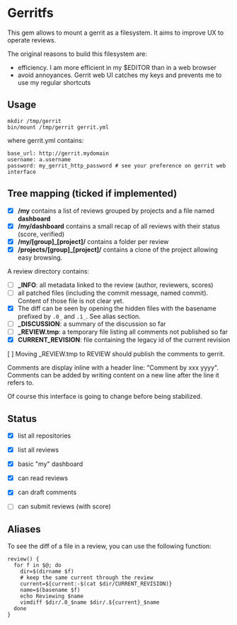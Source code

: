 # Gerritfs

This gem allows to mount a gerrit as a filesystem. It aims to improve UX to operate reviews.

The original reasons to build this filesystem are:
- efficiency. I am more efficient in my $EDITOR than in a web browser
- avoid annoyances. Gerrit web UI catches my keys and prevents me to use my regular shortcuts

Usage
-----

```
mkdir /tmp/gerrit
bin/mount /tmp/gerrit gerrit.yml
```

where gerrit.yml contains:

```
base_url: http://gerrit.mydomain
username: a.username
password: my_gerrit_http_password # see your preference on gerrit web interface
```

Tree mapping (ticked if implemented)
------------

- [x] **/my** contains a list of reviews grouped by projects and a file named **dashboard**
- [x] **/my/dashboard** contains a small recap of all reviews with their status (score, verified)
- [x] **/my/[group]\_[project]/** contains a folder per review
- [x] **/projects/[group]\_[project]/** contains a clone of the project allowing easy browsing.

A review directory contains:
- [ ] **_INFO**: all metadata linked to the review (author, reviewers, scores)
- [ ] all patched files (including the commit message, named commit). Content of those file is not clear yet.
- [x]  The diff can be seen by opening the hidden files with the basename prefixed by `.0_` and `.1_`. See alias section.
- [ ] **_DISCUSSION**: a summary of the discussion so far
- [ ] **_REVIEW.tmp**: a temporary file listing all comments not published so far
- [x] **CURRENT_REVISION**: file containing the legacy id of the current revision

[ ] Moving \_REVIEW.tmp to REVIEW should publish the comments to gerrit.

Comments are display inline with a header line: "Comment by xxx yyyy".
Comments can be added by writing content on a new line after the line it refers to.

Of course this interface is going to change before being stabilized.

Status
------

- [x] list all repositories
- [x] list all reviews
- [x] basic "my" dashboard
- [x] can read reviews
- [x] can draft comments
- [ ] can submit reviews (with score)


Aliases
-------

To see the diff of a file in a review, you can use the following function:
```
review() {
  for f in $@; do
    dir=$(dirname $f)
    # keep the same current through the review
    current=${current:-$(cat $dir/CURRENT_REVISION)}
    name=$(basename $f)
    echo Reviewing $name
    vimdiff $dir/.0_$name $dir/.${current}_$name
  done
}
```
